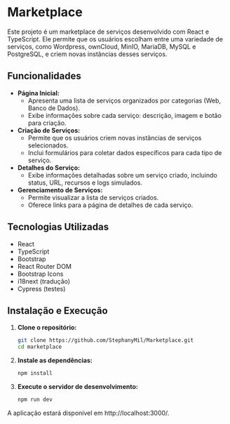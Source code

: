 # Marketplace

Este projeto é um marketplace de serviços desenvolvido com React e TypeScript. Ele permite que os usuários escolham entre uma variedade de serviços, como Wordpress, ownCloud, MinIO, MariaDB, MySQL e PostgreSQL, e criem novas instâncias desses serviços.

##  Funcionalidades

- **Página Inicial:**
    - Apresenta uma lista de serviços organizados por categorias (Web, Banco de Dados).
    - Exibe informações sobre cada serviço: descrição, imagem e botão para criação.
- **Criação de Serviços:**
    - Permite que os usuários criem novas instâncias de serviços selecionados.
    - Inclui formulários para coletar dados específicos para cada tipo de serviço.
- **Detalhes do Serviço:**
    - Exibe informações detalhadas sobre um serviço criado, incluindo status, URL, recursos e logs simulados.
- **Gerenciamento de Serviços:**
    - Permite visualizar a lista de serviços criados.
    - Oferece links para a página de detalhes de cada serviço.

##  Tecnologias Utilizadas

- React
- TypeScript
- Bootstrap
- React Router DOM
- Bootstrap Icons
- i18next (tradução)
- Cypress (testes)

##  Instalação e Execução

1. **Clone o repositório:**
   ```bash
   git clone https://github.com/StephanyMil/Marketplace.git
   cd marketplace

2. **Instale as dependências:**
    ```bash
    npm install

3. **Execute o servidor de desenvolvimento:**
    ```bash
    npm run dev

A aplicação estará disponível em http://localhost:3000/.